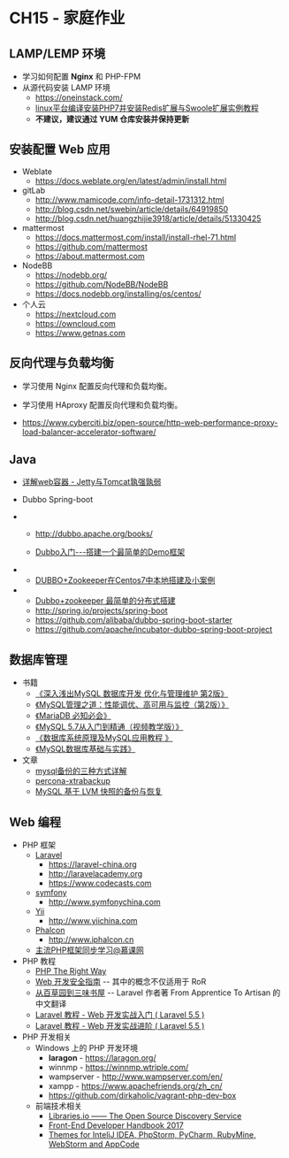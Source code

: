 # CH15 - 家庭作业

## LAMP/LEMP 环境 

* 学习如何配置 **Nginx** 和 PHP-FPM
* 从源代码安装 LAMP 环境
  * https://oneinstack.com/
  * [linux平台编译安装PHP7并安装Redis扩展与Swoole扩展实例教程](http://www.jb51.net/article/93876.htm)
  * **不建议，建议通过 YUM 仓库安装并保持更新**


## 安装配置 Web 应用

* Weblate
  * https://docs.weblate.org/en/latest/admin/install.html
* gitLab
  * http://www.mamicode.com/info-detail-1731312.html
  * http://blog.csdn.net/swebin/article/details/64919850
  * http://blog.csdn.net/huangzhijie3918/article/details/51330425
* mattermost
  * https://docs.mattermost.com/install/install-rhel-71.html
  * https://github.com/mattermost
  * https://about.mattermost.com
* NodeBB
  * https://nodebb.org/
  * https://github.com/NodeBB/NodeBB
  * https://docs.nodebb.org/installing/os/centos/ 
* 个人云  
  * https://nextcloud.com
  * https://owncloud.com
  * https://www.getnas.com
  
## 反向代理与负载均衡

* 学习使用 Nginx 配置反向代理和负载均衡。
* 学习使用 HAproxy 配置反向代理和负载均衡。

* https://www.cyberciti.biz/open-source/http-web-performance-proxy-load-balancer-accelerator-software/

## Java

* [详解web容器 - Jetty与Tomcat孰强孰弱](https://www.cnblogs.com/crazyacking/p/5734849.html)

* Dubbo Spring-boot

* * http://dubbo.apache.org/books/

  * [Dubbo入门---搭建一个最简单的Demo框架](https://blog.csdn.net/noaman_wgs/article/details/70214612/)

* * [DUBBO+Zookeeper在Centos7中本地搭建及小案例](https://blog.csdn.net/changyinling520/article/details/77150857)

* * [Dubbo+zookeeper 最简单的分布式搭建](https://blog.csdn.net/hua1586981/article/details/79195111)
  * http://spring.io/projects/spring-boot
  * https://github.com/alibaba/dubbo-spring-boot-starter
  * https://github.com/apache/incubator-dubbo-spring-boot-project

## 数据库管理

* 书籍
  * [《深入浅出MySQL 数据库开发 优化与管理维护 第2版》](https://item.jd.com/11381295.html)
  * [《MySQL管理之道：性能调优、高可用与监控（第2版）》](https://item.jd.com/11973797.html)
  * [《MariaDB 必知必会》](https://item.jd.com/11480057.html)
  * [《MySQL 5.7从入门到精通（视频教学版）》](https://item.jd.com/11979137.html)
  * [《数据库系统原理及MySQL应用教程 》](https://item.jd.com/11862586.html)
  * [《MySQL数据库基础与实践》](https://item.jd.com/12113257.html)
* 文章
  * [mysql备份的三种方式详解](http://www.jb51.net/article/41570.htm)
  * [percona-xtrabackup](https://www.percona.com/software/mysql-database/percona-xtrabackup)
  * [MySQL 基于 LVM 快照的备份与恢复](http://www.linuxidc.com/Linux/2015-04/116238.htm)

## Web 编程

* PHP 框架
  * [Laravel](https://laravel.com/)
    * https://laravel-china.org
    * http://laravelacademy.org
    * https://www.codecasts.com
  * [symfony](http://symfony.com)
    * http://www.symfonychina.com
  * [Yii](http://www.yiiframework.com/)
    * http://www.yiichina.com
  * [Phalcon](https://phalconphp.com/)
    * http://www.iphalcon.cn
  * [主流PHP框架同步学习@慕课网](http://www.imooc.com/topic/phpframe?mc_marking=1fdf2ad3cd559d3c043eb5562300bc7c&mc_channel=bdphpkj)
* PHP 教程
  * [PHP The Right Way](http://laravel-china.github.io/php-the-right-way/)
  * [Web 开发安全指南](http://guides.rubyonrails.org/security.html) -- 其中的概念不仅适用于 RoR
  * [从百草园到三味书屋](https://huanghua581.github.io/FATA/)  -- Laravel 作者著 From Apprentice To Artisan 的中文翻译
  * [Laravel 教程 - Web 开发实战入门 ( Laravel 5.5 ) ](https://fsdhub.com/books/laravel-essential-training-5.5)
  * [Laravel 教程 - Web 开发实战进阶 ( Laravel 5.5 ) ](https://fsdhub.com/books/laravel-intermediate-training-5.5)
* PHP 开发相关
  * Windows 上的 PHP 开发环境
    * **laragon** - https://laragon.org/
    * winnmp - https://winnmp.wtriple.com/
    * wampserver - http://www.wampserver.com/en/
    * xampp - https://www.apachefriends.org/zh_cn/
    * https://github.com/dirkaholic/vagrant-php-dev-box
  * 前端技术相关 
    * [Libraries.io —— The Open Source Discovery Service](https://libraries.io/)
    * [Front-End Developer Handbook 2017](https://www.gitbook.com/book/frontendmasters/front-end-handbook-2017/details)
    * [Themes for InteliJ IDEA, PhpStorm, PyCharm, RubyMine, WebStorm and AppCode](http://www.riaway.com/)

